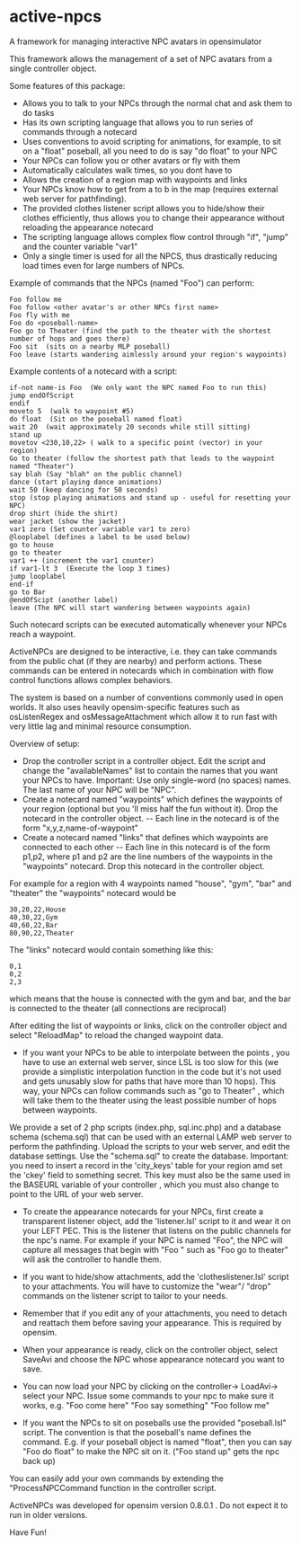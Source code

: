 active-npcs
============

A framework for managing interactive NPC avatars in opensimulator

This framework allows the management of a set of NPC avatars from a single controller object. 

Some features of this package:

- Allows you to talk to your NPCs through the normal chat and ask them to do tasks
- Has its own scripting language that allows you to run series of commands through a notecard
- Uses conventions to avoid scripting for animations, for example, to sit on a "float" poseball, all you need to do is say  "do float"  to your NPC
- Your NPCs can follow you or other avatars or fly with them
- Automatically calculates walk times, so you dont have to 
- Allows the creation of a region map with waypoints and links 
- Your NPCs know how to get from a to b in the map (requires external web server for pathfinding). 
- The provided clothes listener script allows you to hide/show their clothes efficiently, thus allows you to change their appearance without reloading the appearance notecard
- The scripting language allows complex flow control through "if", "jump" and the counter variable "var1"
- Only a single timer is used for all the NPCS, thus drastically reducing load times even for large numbers of NPCs.


Example of commands  that the NPCs  (named "Foo") can perform:
  
    Foo follow me
    Foo follow <other avatar's or other NPCs first name>
    Foo fly with me
    Foo do <poseball-name>
    Foo go to Theater (find the path to the theater with the shortest number of hops and goes there)
    Foo sit  (sits on a nearby MLP poseball)
    Foo leave (starts wandering aimlessly around your region's waypoints)

Example contents of a notecard with a script:
  
    if-not name-is Foo  (We only want the NPC named Foo to run this)
    jump endOfScript
    endif
    moveto 5  (walk to waypoint #5)
    do float  (Sit on the poseball named float)
    wait 20  (wait approximately 20 seconds while still sitting)
    stand up
    movetov <230,10,22> ( walk to a specific point (vector) in your region)
    Go to theater (follow the shortest path that leads to the waypoint named "Theater")
    say blah (Say "blah" on the public channel)
    dance (start playing dance animations)
    wait 50 (keep dancing for 50 seconds)
    stop (stop playing animations and stand up - useful for resetting your NPC)
    drop shirt (hide the shirt)
    wear jacket (show the jacket)
    var1 zero (Set counter variable var1 to zero)
    @looplabel (defines a label to be used below)
    go to house
    go to theater
    var1 ++ (increment the var1 counter)
    if var1-lt 3  (Execute the loop 3 times)
    jump looplabel
    end-if
    go to Bar
    @endOfScipt (another label)
    leave (The NPC will start wandering between waypoints again)

Such notecard scripts can be executed automatically whenever your NPCs reach a waypoint.

ActiveNPCs are designed to be interactive, i.e. they can take commands from the public chat (if they are nearby) and perform actions. These commands can be entered in notecards which in combination with flow control functions allows complex behaviors.

The system is based on a number of conventions commonly used in open worlds. It also uses heavily opensim-specific features such as osListenRegex and osMessageAttachment which allow it to run fast with very little lag and minimal resource consumption. 

Overview of setup:
- Drop the controller script in a controller object. Edit the script and  change the "availableNames" list to contain the names that you want your NPCs to have. Important: Use only single-word (no spaces) names. The last name of your NPC will be "NPC".
- Create a notecard named "waypoints" which defines the waypoints of your region (optional but you 'll miss half the fun without it). Drop the notecard in the controller object.
-- Each line in the notecard is of the form "x,y,z,name-of-waypoint"
- Create a notecard named "links" that defines which waypoints are connected to each other
-- Each line in this notecard is of the form p1,p2, where p1 and p2 are the line numbers of the waypoints in the "waypoints" notecard. Drop this notecard in the controller object.

For example for a region with 4 waypoints named "house", "gym", "bar" and "theater" the "waypoints" notecard would be 

    30,20,22,House
    40,30,22,Gym
    40,60,22,Bar
    80,90,22,Theater

The "links" notecard would contain something like this:

    0,1
    0,2
    2,3

which means that the house is connected with the gym and bar, and the bar is connected to the theater (all connections are reciprocal)

After editing the list of waypoints or links, click on the controller object and select "ReloadMap" to reload the changed waypoint data.

- If you want your NPCs to be able to interpolate between the points , you have to use an external web server, since LSL is too slow for this (we provide a simplistic interpolation function in the code but it's not used and gets unusably slow for paths that have more than 10 hops). This way, your NPCs can follow commands such as "go to Theater" , which will take them to the theater using the least possible number of hops between waypoints. 

We provide a set of 2 php scripts (index.php, sql.inc.php) and a database schema (schema.sql) that can be used with an external LAMP web server to perform the pathfinding. Upload the scripts to your web server, and edit the database settings. Use the "schema.sql" to create the database. Important: you need to insert a record in the 'city_keys' table for your region amd set the 'ckey' field to something secret. This key must also be the same used in the  BASEURL variable of your controller , which you must also change to point to the URL of your web server.

- To create the appearance notecards for your NPCs, first create a transparent listener object, add the 'listener.lsl' script to it and wear it on your LEFT PEC. This is the listener that listens on the public channels for the npc's name. For example if your NPC is  named "Foo", the NPC will capture all messages that begin with "Foo " such as "Foo go to theater" will ask the controller to handle them. 

- If you want to hide/show attachments, add the 'clotheslistener.lsl' script to your attachments. You will have to customize the "wear"/ "drop" commands on the listener script to tailor to your needs.

- Remember that if you edit any of your attachments, you need to detach and reattach them before saving your appearance. This is required by opensim.

- When your appearance is ready, click on the controller object, select SaveAvi and choose the NPC  whose appearance notecard you want to save.
- You can now load your NPC by clicking on the controller-> LoadAvi-> select your NPC. Issue some commands to your npc to make sure it works, e.g. "Foo come here" "Foo say something" "Foo follow me"

- If you want the NPCs to sit on poseballs use the provided "poseball.lsl" script. The convention is that the poseball's name defines the command. E.g. if your poseball object is named "float", then you can say "Foo do float" to make the NPC sit on it. ("Foo stand up" gets the npc back up)

You can easily add your own commands  by extending the "ProcessNPCCommand function in the controller script.

ActiveNPCs was developed for opensim version 0.8.0.1 . Do not expect it to run in older versions.


Have Fun!
